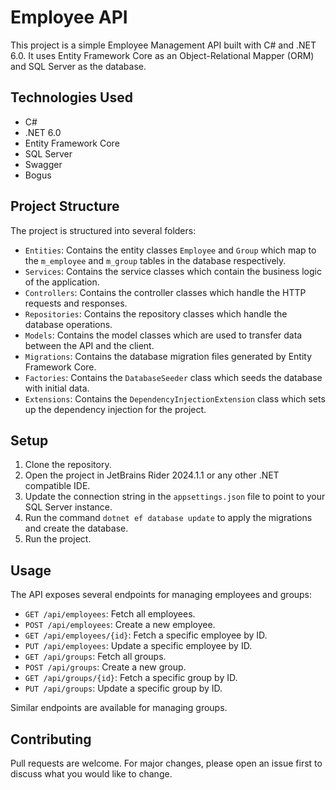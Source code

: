# Employee API

This project is a simple Employee Management API built with C# and .NET 6.0. It uses Entity Framework Core as an Object-Relational Mapper (ORM) and SQL Server as the database.

## Technologies Used
- C#
- .NET 6.0
- Entity Framework Core
- SQL Server
- Swagger
- Bogus

## Project Structure

The project is structured into several folders:

- `Entities`: Contains the entity classes `Employee` and `Group` which map to the `m_employee` and `m_group` tables in the database respectively.
- `Services`: Contains the service classes which contain the business logic of the application.
- `Controllers`: Contains the controller classes which handle the HTTP requests and responses.
- `Repositories`: Contains the repository classes which handle the database operations.
- `Models`: Contains the model classes which are used to transfer data between the API and the client.
- `Migrations`: Contains the database migration files generated by Entity Framework Core.
- `Factories`: Contains the `DatabaseSeeder` class which seeds the database with initial data.
- `Extensions`: Contains the `DependencyInjectionExtension` class which sets up the dependency injection for the project.

## Setup

1. Clone the repository.
2. Open the project in JetBrains Rider 2024.1.1 or any other .NET compatible IDE.
3. Update the connection string in the `appsettings.json` file to point to your SQL Server instance.
4. Run the command `dotnet ef database update` to apply the migrations and create the database.
5. Run the project.

## Usage

The API exposes several endpoints for managing employees and groups:

- `GET /api/employees`: Fetch all employees.
- `POST /api/employees`: Create a new employee.
- `GET /api/employees/{id}`: Fetch a specific employee by ID.
- `PUT /api/employees`: Update a specific employee by ID.
- `GET /api/groups`: Fetch all groups.
- `POST /api/groups`: Create a new group.
- `GET /api/groups/{id}`: Fetch a specific group by ID.
- `PUT /api/groups`: Update a specific group by ID.

Similar endpoints are available for managing groups.

## Contributing

Pull requests are welcome. For major changes, please open an issue first to discuss what you would like to change.
